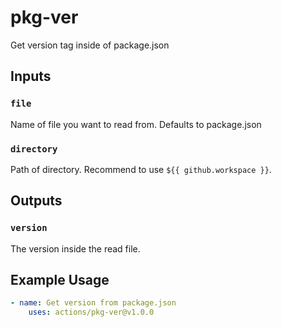 # pkg-ver
Get version tag inside of package.json

## Inputs

### `file`

Name of file you want to read from. Defaults to package.json

### `directory`

Path of directory. Recommend to use ``${{ github.workspace }}``.

## Outputs

### `version`

The version inside the read file.

## Example Usage

```yml
- name: Get version from package.json
    uses: actions/pkg-ver@v1.0.0
```